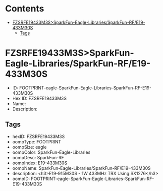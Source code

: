 



Contents
========

* [FZSRFE19433M3S>SparkFun-Eagle-Libraries/SparkFun-RF/E19-433M30S](#fzsrfe19433m3ssparkfun-eagle-librariessparkfun-rfe19-433m30s)
	* [Tags](#tags)

# FZSRFE19433M3S>SparkFun-Eagle-Libraries/SparkFun-RF/E19-433M30S

- ID: FOOTPRINT-eagle-SparkFun-Eagle-Libraries-SparkFun-RF-E19-433M30S
- Hex ID: FZSRFE19433M3S
- Name: 
- Description: 

## Tags

- hexID: FZSRFE19433M3S
- oompType: FOOTPRINT
- oompSize: eagle
- oompColor: SparkFun-Eagle-Libraries
- oompDesc: SparkFun-RF
- oompIndex: E19-433M30S
- oompName: SparkFun-Eagle-Libraries/SparkFun-RF/E19-433M30S
- description: &lt;h3&gt;E19-915M30S - 1W 433MHz TRX Using SX1276&lt;/h3&gt;
- oompID: FOOTPRINT-eagle-SparkFun-Eagle-Libraries-SparkFun-RF-E19-433M30S
